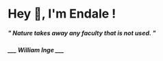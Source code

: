 <h1 title="head"> Hey 👋, I'm Endale !</h1>

**<h5><i>" Nature takes away any faculty that is not used. "</i></h5>**

*<b>___ William Inge ___</b>*
